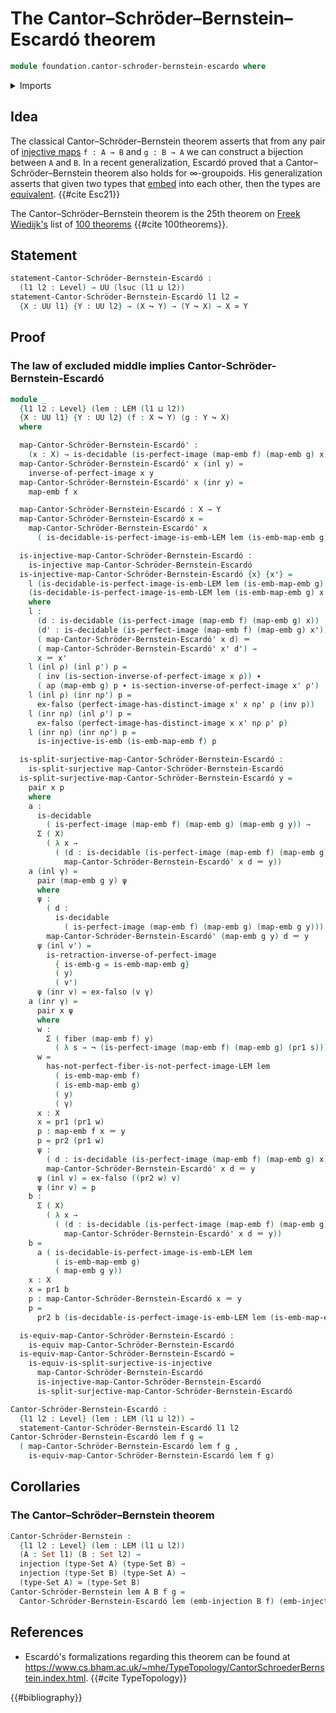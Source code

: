 # The Cantor–Schröder–Bernstein–Escardó theorem

```agda
module foundation.cantor-schroder-bernstein-escardo where
```

<details><summary>Imports</summary>

```agda
open import foundation.action-on-identifications-functions
open import foundation.decidable-types
open import foundation.dependent-pair-types
open import foundation.injective-maps
open import foundation.law-of-excluded-middle
open import foundation.perfect-images
open import foundation.split-surjective-maps
open import foundation.universe-levels

open import foundation-core.coproduct-types
open import foundation-core.embeddings
open import foundation-core.empty-types
open import foundation-core.equivalences
open import foundation-core.fibers-of-maps
open import foundation-core.identity-types
open import foundation-core.negation
open import foundation-core.sets
```

</details>

## Idea

The classical Cantor–Schröder–Bernstein theorem asserts that from any pair of
[injective maps](foundation-core.injective-maps.md) `f : A → B` and `g : B → A`
we can construct a bijection between `A` and `B`. In a recent generalization,
Escardó proved that a Cantor–Schröder–Bernstein theorem also holds for
∞-groupoids. His generalization asserts that given two types that
[embed](foundation-core.embeddings.md) into each other, then the types are
[equivalent](foundation-core.equivalences.md). {{#cite Esc21}}

The Cantor–Schröder–Bernstein theorem is the 25th theorem on
[Freek Wiedijk's](http://www.cs.ru.nl/F.Wiedijk/) list of
[100 theorems](literature.100-theorems.md) {{#cite 100theorems}}.

## Statement

```agda
statement-Cantor-Schröder-Bernstein-Escardó :
  (l1 l2 : Level) → UU (lsuc (l1 ⊔ l2))
statement-Cantor-Schröder-Bernstein-Escardó l1 l2 =
  {X : UU l1} {Y : UU l2} → (X ↪ Y) → (Y ↪ X) → X ≃ Y
```

## Proof

### The law of excluded middle implies Cantor-Schröder-Bernstein-Escardó

```agda
module _
  {l1 l2 : Level} (lem : LEM (l1 ⊔ l2))
  {X : UU l1} {Y : UU l2} (f : X ↪ Y) (g : Y ↪ X)
  where

  map-Cantor-Schröder-Bernstein-Escardó' :
    (x : X) → is-decidable (is-perfect-image (map-emb f) (map-emb g) x) → Y
  map-Cantor-Schröder-Bernstein-Escardó' x (inl y) =
    inverse-of-perfect-image x y
  map-Cantor-Schröder-Bernstein-Escardó' x (inr y) =
    map-emb f x

  map-Cantor-Schröder-Bernstein-Escardó : X → Y
  map-Cantor-Schröder-Bernstein-Escardó x =
    map-Cantor-Schröder-Bernstein-Escardó' x
      ( is-decidable-is-perfect-image-is-emb-LEM lem (is-emb-map-emb g) x)

  is-injective-map-Cantor-Schröder-Bernstein-Escardó :
    is-injective map-Cantor-Schröder-Bernstein-Escardó
  is-injective-map-Cantor-Schröder-Bernstein-Escardó {x} {x'} =
    l (is-decidable-is-perfect-image-is-emb-LEM lem (is-emb-map-emb g) x)
    (is-decidable-is-perfect-image-is-emb-LEM lem (is-emb-map-emb g) x')
    where
    l :
      (d : is-decidable (is-perfect-image (map-emb f) (map-emb g) x))
      (d' : is-decidable (is-perfect-image (map-emb f) (map-emb g) x')) →
      ( map-Cantor-Schröder-Bernstein-Escardó' x d) ＝
      ( map-Cantor-Schröder-Bernstein-Escardó' x' d') →
      x ＝ x'
    l (inl ρ) (inl ρ') p =
      ( inv (is-section-inverse-of-perfect-image x ρ)) ∙
      ( ap (map-emb g) p ∙ is-section-inverse-of-perfect-image x' ρ')
    l (inl ρ) (inr nρ') p =
      ex-falso (perfect-image-has-distinct-image x' x nρ' ρ (inv p))
    l (inr nρ) (inl ρ') p =
      ex-falso (perfect-image-has-distinct-image x x' nρ ρ' p)
    l (inr nρ) (inr nρ') p =
      is-injective-is-emb (is-emb-map-emb f) p

  is-split-surjective-map-Cantor-Schröder-Bernstein-Escardó :
    is-split-surjective map-Cantor-Schröder-Bernstein-Escardó
  is-split-surjective-map-Cantor-Schröder-Bernstein-Escardó y =
    pair x p
    where
    a :
      is-decidable
        ( is-perfect-image (map-emb f) (map-emb g) (map-emb g y)) →
      Σ ( X)
        ( λ x →
          ( (d : is-decidable (is-perfect-image (map-emb f) (map-emb g) x)) →
            map-Cantor-Schröder-Bernstein-Escardó' x d ＝ y))
    a (inl γ) =
      pair (map-emb g y) ψ
      where
      ψ :
        ( d :
          is-decidable
            ( is-perfect-image (map-emb f) (map-emb g) (map-emb g y))) →
        map-Cantor-Schröder-Bernstein-Escardó' (map-emb g y) d ＝ y
      ψ (inl v') =
        is-retraction-inverse-of-perfect-image
          { is-emb-g = is-emb-map-emb g}
          ( y)
          ( v')
      ψ (inr v) = ex-falso (v γ)
    a (inr γ) =
      pair x ψ
      where
      w :
        Σ ( fiber (map-emb f) y)
          ( λ s → ¬ (is-perfect-image (map-emb f) (map-emb g) (pr1 s)))
      w =
        has-not-perfect-fiber-is-not-perfect-image-LEM lem
          ( is-emb-map-emb f)
          ( is-emb-map-emb g)
          ( y)
          ( γ)
      x : X
      x = pr1 (pr1 w)
      p : map-emb f x ＝ y
      p = pr2 (pr1 w)
      ψ :
        ( d : is-decidable (is-perfect-image (map-emb f) (map-emb g) x)) →
        map-Cantor-Schröder-Bernstein-Escardó' x d ＝ y
      ψ (inl v) = ex-falso ((pr2 w) v)
      ψ (inr v) = p
    b :
      Σ ( X)
        ( λ x →
          ( (d : is-decidable (is-perfect-image (map-emb f) (map-emb g) x)) →
            map-Cantor-Schröder-Bernstein-Escardó' x d ＝ y))
    b =
      a ( is-decidable-is-perfect-image-is-emb-LEM lem
          ( is-emb-map-emb g)
          ( map-emb g y))
    x : X
    x = pr1 b
    p : map-Cantor-Schröder-Bernstein-Escardó x ＝ y
    p =
      pr2 b (is-decidable-is-perfect-image-is-emb-LEM lem (is-emb-map-emb g) x)

  is-equiv-map-Cantor-Schröder-Bernstein-Escardó :
    is-equiv map-Cantor-Schröder-Bernstein-Escardó
  is-equiv-map-Cantor-Schröder-Bernstein-Escardó =
    is-equiv-is-split-surjective-is-injective
      map-Cantor-Schröder-Bernstein-Escardó
      is-injective-map-Cantor-Schröder-Bernstein-Escardó
      is-split-surjective-map-Cantor-Schröder-Bernstein-Escardó

Cantor-Schröder-Bernstein-Escardó :
  {l1 l2 : Level} (lem : LEM (l1 ⊔ l2)) →
  statement-Cantor-Schröder-Bernstein-Escardó l1 l2
Cantor-Schröder-Bernstein-Escardó lem f g =
  ( map-Cantor-Schröder-Bernstein-Escardó lem f g ,
    is-equiv-map-Cantor-Schröder-Bernstein-Escardó lem f g)
```

## Corollaries

### The Cantor–Schröder–Bernstein theorem

```agda
Cantor-Schröder-Bernstein :
  {l1 l2 : Level} (lem : LEM (l1 ⊔ l2))
  (A : Set l1) (B : Set l2) →
  injection (type-Set A) (type-Set B) →
  injection (type-Set B) (type-Set A) →
  (type-Set A) ≃ (type-Set B)
Cantor-Schröder-Bernstein lem A B f g =
  Cantor-Schröder-Bernstein-Escardó lem (emb-injection B f) (emb-injection A g)
```

## References

- Escardó's formalizations regarding this theorem can be found at
  <https://www.cs.bham.ac.uk/~mhe/TypeTopology/CantorSchroederBernstein.index.html>.
  {{#cite TypeTopology}}

{{#bibliography}}
